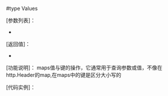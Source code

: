 #type Values

[参数列表]：

- 

[返回值]：

-

[功能说明]：
maps值与键的操作，它通常用于查询参数或值，不像在http.Header的map,在maps中的键是区分大小写的

[代码实例]：
